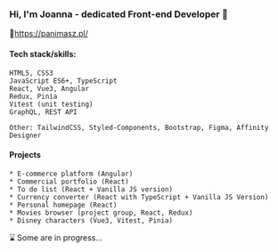 ### Hi, I'm Joanna - dedicated Front-end Developer 👋
🔗https://panimasz.pl/

#### Tech stack/skills:
```
HTML5, CSS3
JavaScript ES6+, TypeScript
React, Vue3, Angular
Redux, Pinia
Vitest (unit testing)
GraphQL, REST API
```
```
Other: TailwindCSS, Styled-Components, Bootstrap, Figma, Affinity Designer
```

#### Projects
```
* E-commerce platform (Angular)
* Commercial portfolio (React)
* To do list (React + Vanilla JS version)
* Currency converter (React with TypeScript + Vanilla JS Version)
* Personal homepage (React)
* Movies browser (project group, React, Redux)
* Disney characters (Vue3, Vitest, Pinia)
```
⌛ Some are in progress...
